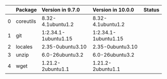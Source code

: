 <!-- markdown-link-check-disable -->

|    | Package   | Version in 9.7.0     | Version in 10.0.0    | Status   |
|---:|:----------|:---------------------|:---------------------|:---------|
|  0 | coreutils | 8.32-4.1ubuntu1.2    | 8.32-4.1ubuntu1.2    |          |
|  1 | git       | 1:2.34.1-1ubuntu1.15 | 1:2.34.1-1ubuntu1.15 |          |
|  2 | locales   | 2.35-0ubuntu3.10     | 2.35-0ubuntu3.10     |          |
|  3 | unzip     | 6.0-26ubuntu3.2      | 6.0-26ubuntu3.2      |          |
|  4 | wget      | 1.21.2-2ubuntu1.1    | 1.21.2-2ubuntu1.1    |          |